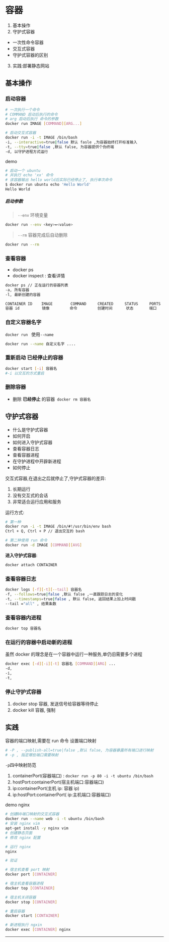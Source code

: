 # 容器
1. 基本操作
2. 守护式容器
  - 一次性命令容器
  - 交互式容器
  - 守护式容器的区别
3. 实践:部署静态网站

## 基本操作

### 启动容器

```bash
# 一次执行一个命令
# COMMAND 启动后执行的命令
# arg 启动后执行 命令的参数
docker run IMAGE [COMMAND][ARG...]

# 启动交互式容器
docker run -i -t IMAGE /bin/bash
-i, --interactive=true|false 默认 fasle ,为容器始终打开标准输入
-t, --tty=true|false ,默认 false, 为容器提供个伪终端
-d, 以守护进程方式运行
```

demo
```bash
# 启动一个 ubuntu
# 并执行 echo 'xx' 命令
# 该容器输出 hello world后实际已经停止了, 执行单次命令
$ docker run ubuntu echo 'Hello World'
Hello World

```

##### 启动参数

> `--env` 环境变量  

```bash
docker run --env <key>=<value>
```

> `--rm` 容器完成后自动删除

```bash
docker run --rm
```



### 查看容器

- docker ps
- docker inspect : 查看详情

```bash
docker ps // 正在运行的容器列表
-a, 所有容器
-l, 最新创建的容器

CONTAINER ID    IMAGE        COMMAND     CREATED     STATUS     PORTS   NAMES
容器 id          镜像         命令         创建时间      状态       端口     名字
```

### 自定义容器名字
`docker run ` 使用`--name`

```bash
docker run --name 自定义名字 ....
```

### 重新启动 已经停止的容器

```bash
docker start [-i] 容器名
#-i 以交互的方式重启
```

### 删除容器
- 删除 __已经停止__ 的容器` docker rm 容器名`



## 守护式容器

- 什么是守护式容器
- 如何开启
- 如何进入守护式容器
- 查看容器日志
- 查看容器进程
- 在守护进程中开辟新进程
- 如何停止

交互式容器,在退出之后就停止了,守护式容器的差异:  

1. 长期运行
2. 没有交互式的会话
3. 非常适合运行应用和服务

运行方式:  
```bash
# 第一种
docker run -i -t IMAGE /bin/#!/usr/bin/env bash
Ctrl + Q, Ctrl + P // 退出交互的 bash

# 第二种使用 run 命令
docker run -d IMAGE [COMMAND][AVG]

```

__进入守护式容器__:
```bash
docker attach CONTAINER
```

### 查看容器日志

```bash
docker logs [-f][-t][--tail] 容器名
-f, --follows=true|false ,默认 false ,一直跟踪日志的变化
-t, --timestamps=true|false , 默认 false, 返回结果上加上时间戳
--tail ="all" , 结果条数
```

### 查看容器内进程

```bash
docker top 容器名
```

### 在运行的容器中启动新的进程
虽然 docker 的理念是在一个容器中运行一种服务,单仍旧需要多个进程  

```bash
docker exec [-d][-i][-t] 容器名 [COMMAND][ARG] ...
-d,  
-i,
-t,
```


### 停止守护式容器

1. docker stop 容器, 发送信号给容器等待停止
2. docker kill 容器, 强制


## 实践

容器的端口映射,需要在 run 命令 设置端口映射
```bash
# -P , --publish-all=true|false ,默认 false, 为容器暴露所有端口进行映射
# -p , 指定哪些端口需要映射

```

`-p`四中映射防范

1. containerPort(容器端口) : `docker run -p 80 -i -t ubuntu /bin/bash`
2. hostPort:containerPort(宿主机端口:容器端口)
3. ip:containerPort(主机 ip: 容器 ip)
4. ip:hostPort:containerPort( ip:主机端口:容器端口)

demo nginx
```bash
# 创建80端口映射的交互式容器
docker run --name web -i -t ubuntu /bin/bash
# 安装 nginx vim
apt-get install -y nginx vim
# 创建静态页面
# 修改 nginx 配置

# 运行 nginx
nginx

# 验证

# 宿主机查看 port 映射
docker port [CONTAINER]

# 宿主机查看容器进程  
docker top [CONTAINER]

# 宿主机关闭容器
docker stop [CONTAINER]

# 重启容器
docker start [CONTAINER]

# 新进程执行 ngxin
docker exec [CONTAINER] nginx

```



- - -
